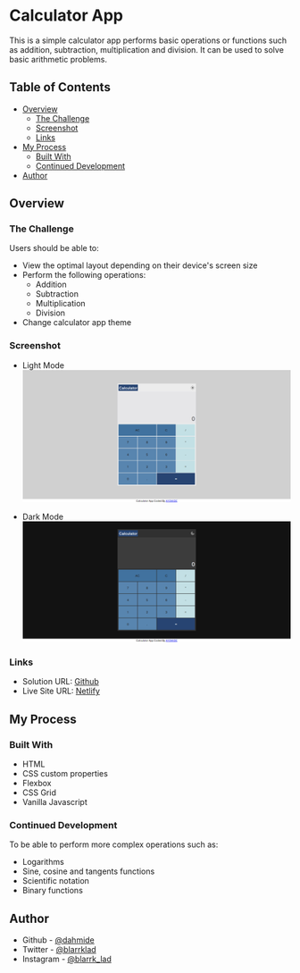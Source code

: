 # Calculator App

This is a simple calculator app performs basic operations or functions such as addition, subtraction, multiplication and division. It can be used to solve basic arithmetic problems.

## Table of Contents

- [Overview](#overview)
  - [The Challenge](#the-challenge)
  - [Screenshot](#screenshot)
  - [Links](#links)
- [My Process](#my-process)
  - [Built With](#built-with)
  - [Continued Development](#continued-development)
- [Author](#author)

## Overview

### The Challenge

Users should be able to:

- View the optimal layout depending on their device's screen size
- Perform the following operations:
  - Addition
  - Subtraction
  - Multiplication
  - Division
- Change calculator app theme

### Screenshot
- Light Mode
![](./images/light_mode_screenshot.png)

- Dark Mode
![](./images/dark_mode_screenshot.png)

### Links
- Solution URL: [Github](https://github.com/blarrklad/calculator)
- Live Site URL: [Netlify](https://blarrklad-calculator.netlify.app) 

## My Process

### Built With

- HTML
- CSS custom properties
- Flexbox
- CSS Grid
- Vanilla Javascript

### Continued Development
To be able to perform more complex operations such as:
- Logarithms
- Sine, cosine and tangents functions
- Scientific notation
- Binary functions


## Author
- Github - [@dahmide](https://github.com/blarrklad)
- Twitter - [@blarrklad](https://twitter.com/blarrklad)
- Instagram - [@blarrk_lad](https://instagram.com/blarrk_lad)
